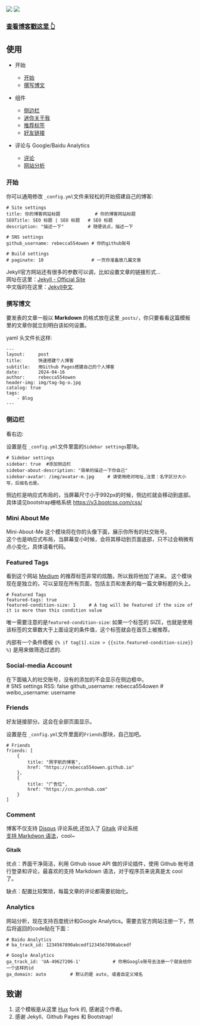[![](https://img.shields.io/github/stars/rebecca554owen/rebecca554owen.github.io.svg?style=social&label=Star)](https://github.com/rebecca554owen/rebecca554owen.github.io)
[![](https://img.shields.io/github/forks/rebecca554owen/rebecca554owen.github.io.svg?style=social&label=Fork)](https://github.com/rebecca554owen/rebecca554owen.github.io)

>
### [查看博客戳这里 👆](https://rebecca554owen.github.io)

## 使用

* 开始
	* [开始](#开始)
	* [撰写博文](#撰写博文)
* 组件
	* [侧边栏](#侧边栏)
	* [迷你关于我](#mini-about-me)
	* [推荐标签](#featured-tags)
	* [好友链接](#friends)

* 评论与 Google/Baidu Analytics
	* [评论](#comment)
	* [网站分析](#analytics) 

### 开始
你可以通用修改 `_config.yml`文件来轻松的开始搭建自己的博客:
```
# Site settings
title: 你的博客网站标题         	# 你的博客网站标题
SEOTitle: SEO 标题 | SEO 标题 	# SEO 标题
description: "描述一下"	   	  	# 随便说点，描述一下

# SNS settings      
github_username: rebecca554owen # 你的github账号

# Build settings
# paginate: 10              	# 一页你准备放几篇文章
```

Jekyll官方网站还有很多的参数可以调，比如设置文章的链接形式...  
网址在这里：[Jekyll - Official Site](https://jekyllrb.com/)  
中文版的在这里：[Jekyll中文](https://jekyllcn.com/).  

### 撰写博文

要发表的文章一般以 **Markdown** 的格式放在这里`_posts/`，你只要看看这篇模板里的文章你就立刻明白该如何设置。  

yaml 头文件长这样:

```
---
layout:     post
title:      快速搭建个人博客
subtitle:   用Github Pages搭建自己的个人博客
date:       2024-04-16
author:     rebecca554owen
header-img: img/tag-bg-o.jpg
catalog: true
tags:
    - Blog
---
```

### 侧边栏

看右边:

设置是在 `_config.yml`文件里面的`Sidebar settings`那块。

```
# Sidebar settings
sidebar: true  #添加侧边栏
sidebar-about-description: "简单的描述一下你自己"
sidebar-avatar: /img/avatar-m.jpg     # 请使用绝对地址,注意：名字区分大小写，后缀名也是。
```

侧边栏是响应式布局的，当屏幕尺寸小于992px的时候，侧边栏就会移动到底部。  
具体请见bootstrap栅格系统 <https://v3.bootcss.com/css/>

### Mini About Me

Mini-About-Me 这个模块将在你的头像下面，展示你所有的社交账号。  
这个也是响应式布局，当屏幕变小时候，会将其移动到页面底部，只不过会稍微有点小变化，具体请看代码。

### Featured Tags

看到这个网站 [Medium](https://medium.com) 的推荐标签非常的炫酷，所以我将他加了进来。
这个模块现在是独立的，可以呈现在所有页面，包括主页和发表的每一篇文章标题的头上。

```
# Featured Tags
featured-tags: true  
featured-condition-size: 1     # A tag will be featured if the size of it is more than this condition value
```

唯一需要注意的是`featured-condition-size`: 如果一个标签的 SIZE，也就是使用该标签的文章数大于上面设定的条件值，这个标签就会在首页上被推荐。
 
内部有一个条件模板 `{% if tag[1].size > {{site.featured-condition-size}} %}` 是用来做筛选过滤的.

### Social-media Account

在下面输入的社交账号，没有的添加的不会显示在侧边框中。  
	# SNS settings
	RSS: false
	github_username:    rebecca554owen
	# weibo_username:   username

### Friends

好友链接部分。这会在全部页面显示。

设置是在 `_config.yml`文件里面的`Friends`那块，自己加吧。

```
# Friends
friends: [
    {
        title: "周宇航的博客",
        href: "https://rebecca554owen.github.io"
    },
    {
        title: "广告位",
        href: "https://cn.pornhub.com"
    }
]
```

### Comment

博客不仅支持 [Disqus](https://disqus.com) 评论系统,还加入了 [Gitalk](https://gitalk.github.io) 评论系统  
[支持 Markdwon 语法](https://guides.github.com/features/mastering-markdown/)，cool~  

#### Gitalk

优点：界面干净简洁，利用 Github issue API 做的评论插件，使用 Github 帐号进行登录和评论，最喜欢的支持 Markdown 语法，对于程序员来说真是太 cool 了。

缺点：配置比较繁琐，每篇文章的评论都需要初始化。

### Analytics

网站分析，现在支持百度统计和Google Analytics。需要去官方网站注册一下，然后将返回的code贴在下面：

```
# Baidu Analytics
# ba_track_id: 1234567890abcedf1234567890abcedf

# Google Analytics
ga_track_id: 'UA-49627206-1'            # 你用Google账号去注册一个就会给你一个这样的id
ga_domain: auto			# 默认的是 auto, 或者自定义域名
```

## 致谢

1. 这个模板是从这里 [Hux](https://github.com/Huxpro/huxpro.github.io) fork 的, 感谢这个作者。 
2. 感谢 Jekyll、Github Pages 和 Bootstrap!
